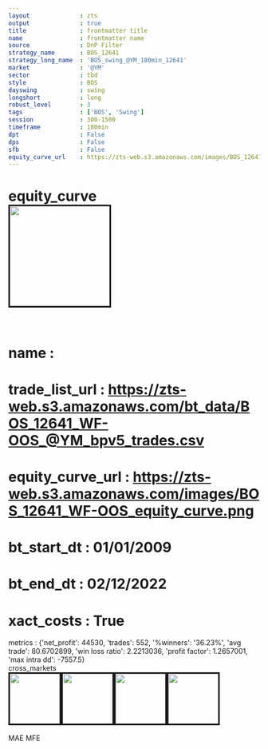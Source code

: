 ```yaml
---
layout              : zts
output              : true
title               : frontmatter title
name                : frontmatter name
source              : DnP Filter
strategy_name       : BOS_12641
strategy_long_name  : 'BOS_swing_@YM_180min_12641'
market              : '@YM'
sector              : tbd
style               : BOS
dayswing            : swing
longshort           : long
robust_level        : 3
tags                : ['BOS', 'Swing']
session             : 300-1500
timeframe           : 180min
dpt                 : False
dps                 : False
sfb                 : False
equity_curve_url    : https://zts-web.s3.amazonaws.com/images/BOS_12641_WF-OOS_equity_curve.png
---
```

equity_curve<br>
<img src='https://zts-web.s3.amazonaws.com/images/BOS_12641_WF-OOS_equity_curve.png' alt='' border=3 height=200><br><br>
================
name                : <br>
================
trade_list_url      : https://zts-web.s3.amazonaws.com/bt_data/BOS_12641_WF-OOS_@YM_bpv5_trades.csv<br>
================
equity_curve_url    : https://zts-web.s3.amazonaws.com/images/BOS_12641_WF-OOS_equity_curve.png<br>
================
bt_start_dt         : 01/01/2009<br>
================
bt_end_dt           : 02/12/2022<br>
================
xact_costs          : True<br>
================
metrics             : {'net_profit': 44530, 'trades': 552, '%winners': '36.23%', 'avg trade': 80.6702899, 'win loss ratio': 2.2213036, 'profit factor': 1.2657001, 'max intra dd': -7557.5}<br>
cross_markets<br>
<img src='https://zts-web.s3.amazonaws.com/images/BOS_12641_GrpStress_@NQ_equity_curve.png' alt='' border=3 height=100><img src='https://zts-web.s3.amazonaws.com/images/BOS_12641_GrpStress_@EMD_equity_curve.png' alt='' border=3 height=100><img src='https://zts-web.s3.amazonaws.com/images/BOS_12641_GrpStress_@ES_equity_curve.png' alt='' border=3 height=100><img src='https://zts-web.s3.amazonaws.com/images/BOS_12641_GrpStress_@RTY_equity_curve.png' alt='' border=3 height=100><br><br>
MAE
MFE

